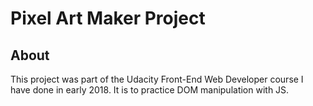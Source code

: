 # Pixel Art Maker Project

## About

This project was part of the Udacity Front-End Web Developer course I have done in early 2018. It is to practice DOM manipulation with JS.
